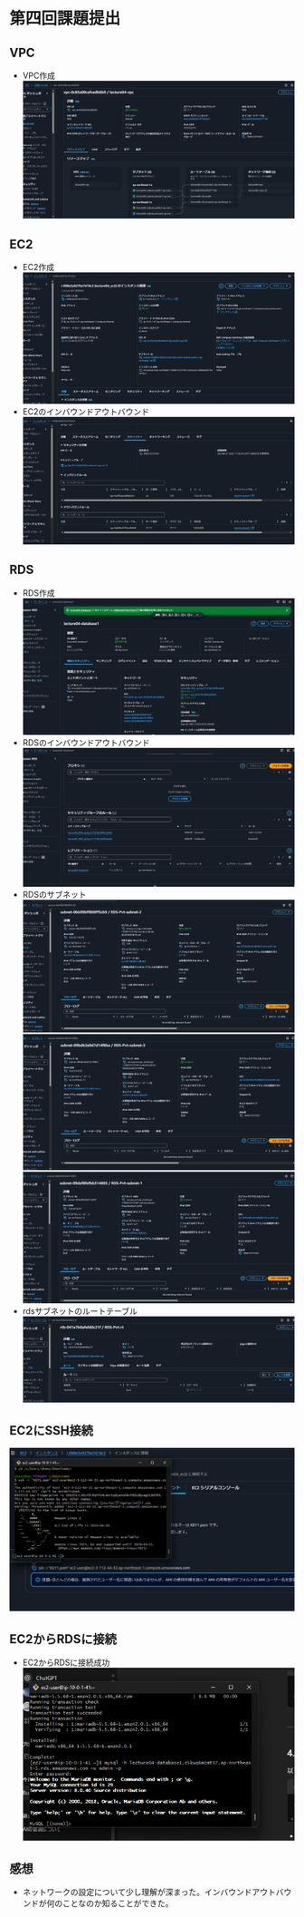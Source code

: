 # 第四回課題提出
## VPC
* VPC作成
![VPC作成](images/vpc作成(2)2025-02-01%20172306.png)
## EC2
* EC2作成
![EC２作成](images/EC2作成(2)2025-02-01%20173645.png)
* EC2のインバウンドアウトバウンド
![EC2のインバウンドアウトバウンド](images/EC2のインバウンドアウトバウンド(2)2025-02-01%20173849.png)
## RDS
* RDS作成
![RDS作成](images/RDS作成(2)2025-02-01%20181642.png)
* RDSのインバウンドアウトバウンド
![RDSのインバウンドアウトバウンド](images/RDSのインバウンドアウトバウンド(2)2025-02-01%20184626.png)
* RDSのサブネット
![RDSのサブネット一つ目](images/RDSのサブネット一つ目2025-02-01%20184855.png)
![RDSのサブネット二つ目](images/RDSのサブネット二つ目2025-02-01%20185103.png)
![RDSのサブネット三つ目](images/RDSのサブネット三つ目2025-02-01%20185234.png)
* rdsサブネットのルートテーブル
![rdsサブネットのルートテーブル](images/rdsサブネットのルートテーブル2025-02-01%20195430.png)
## EC2にSSH接続
![EC2にSSH接続成功](images/EC2にSSH接続成功(2)2025-02-01%20173416.png)
## EC2からRDSに接続
* EC2からRDSに接続成功
![EC2からRDSに接続成功](images/EC2からRDSに接続成功(2)2025-02-01%20181306.png)
## 感想
* ネットワークの設定について少し理解が深まった。インバウンドアウトバウンドが何のことなのか知ることができた。
